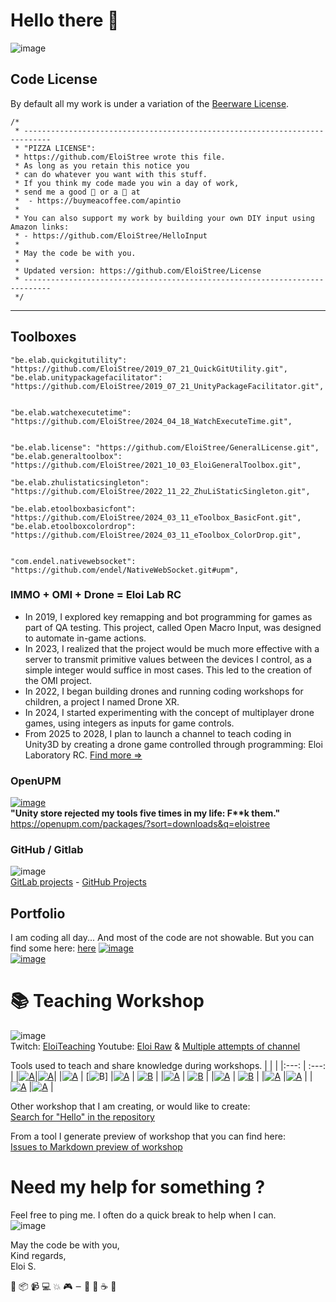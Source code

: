 




#  Hello there 👋

![image](https://user-images.githubusercontent.com/20149493/120363687-b80fd000-c30c-11eb-8b1f-848e74e308ec.png)  




## Code License

By default all my work is under a variation of the [Beerware License](https://en.wikipedia.org/wiki/Beerware).
```
/*
 * ----------------------------------------------------------------------------
 * "PIZZA LICENSE":
 * https://github.com/EloiStree wrote this file.
 * As long as you retain this notice you
 * can do whatever you want with this stuff.
 * If you think my code made you win a day of work,
 * send me a good 🍺 or a 🍕 at
 *  - https://buymeacoffee.com/apintio
 * 
 * You can also support my work by building your own DIY input using Amazon links:
 * - https://github.com/EloiStree/HelloInput
 *
 * May the code be with you.
 *
 * Updated version: https://github.com/EloiStree/License
 * ----------------------------------------------------------------------------
 */
```


------------------------

## Toolboxes


```
"be.elab.quickgitutility": "https://github.com/EloiStree/2019_07_21_QuickGitUtility.git",
"be.elab.unitypackagefacilitator": "https://github.com/EloiStree/2019_07_21_UnityPackageFacilitator.git",


"be.elab.watchexecutetime": "https://github.com/EloiStree/2024_04_18_WatchExecuteTime.git",


"be.elab.license": "https://github.com/EloiStree/GeneralLicense.git",
"be.elab.generaltoolbox": "https://github.com/EloiStree/2021_10_03_EloiGeneralToolbox.git",

"be.elab.zhulistaticsingleton": "https://github.com/EloiStree/2022_11_22_ZhuLiStaticSingleton.git",

"be.elab.etoolboxbasicfont": "https://github.com/EloiStree/2024_03_11_eToolbox_BasicFont.git",
"be.elab.etoolboxcolordrop": "https://github.com/EloiStree/2024_03_11_eToolbox_ColorDrop.git",


"com.endel.nativewebsocket": "https://github.com/endel/NativeWebSocket.git#upm",

```


### IMMO + OMI + Drone = Eloi Lab RC

- In 2019, I explored key remapping and bot programming for games as part of QA testing. This project, called Open Macro Input, was designed to automate in-game actions.  
- In 2023, I realized that the project would be much more effective with a server to transmit primitive values between the devices I control, as a simple integer would suffice in most cases. This led to the creation of the OMI project.  
- In 2022, I began building drones and running coding workshops for children, a project I named Drone XR.  
- In 2024, I started experimenting with the concept of multiplayer drone games, using integers as inputs for game controls.  
- From 2025 to 2028, I plan to launch a channel to teach coding in Unity3D by creating a drone game controlled through programming: Eloi Laboratory RC.
[Find more =>](https://github.com/EloiStree?tab=repositories&q=elabrc&type=&language=&sort=)

### OpenUPM

[![image](https://github.com/EloiStree/EloiStree/assets/20149493/46b0b943-51cc-4bb4-84d0-34972e4694af)](https://openupm.com/packages/?sort=downloads&q=eloistree)  
__"Unity store rejected my tools five times in my life: F**k them."__  
https://openupm.com/packages/?sort=downloads&q=eloistree    


### GitHub / Gitlab

![image](https://github.com/EloiStree/EloiStree/assets/20149493/803546a3-893f-4ef4-8201-1db1dbc0bafe)  
[GitLab projects](https://gitlab.com/users/eloistree/projects) - [GitHub Projects](https://github.com/EloiStree?tab=repositories)   

## Portfolio

I am coding all day... And most of the code are not showable.
But you can find some here: [here](https://github.com/EloiStree/EloiStree/blob/master/Issues/ProjectsID.md)
[![image](https://github.com/EloiStree/EloiStree/assets/20149493/95ec2872-4dd8-4520-a5b3-84b3e0b320de)](https://github.com/EloiStree/EloiStree/blob/master/Issues/ProjectsID.md)  
[![image](https://github.com/EloiStree/EloiStree/assets/20149493/6b839c24-c03c-4868-961b-15314b75769b)](https://github.com/EloiStree/EloiStree/blob/master/Issues/ProjectsID.md)  



# 📚 Teaching Workshop  

![image](https://github.com/EloiStree/EloiStree/assets/20149493/167c0e68-82b8-4286-9142-2e982671a58c)  
Twitch: [EloiTeaching](https://www.twitch.tv/eloiteaching)   Youtube: [Eloi Raw](https://www.youtube.com/@eloistreeraw) & [Multiple attempts of channel](https://www.youtube.com/results?search_query=eloistree)  

Tools used to teach and share knowledge during workshops.
| |  |
|:---: | :---: |
|[![A](https://github-readme-stats.vercel.app/api/pin/?username=eloistree&repo=HelloSharpForUnity3D)](https://github.com/EloiStree/HelloSharpForUnity3D/issues?q=keyword%3A)|[![A](https://github-readme-stats.vercel.app/api/pin/?username=eloistree&repo=HelloUnityKeywordForJunior)](https://github.com/EloiStree/HelloUnityKeywordForJunior/issues?q=Keyword)|
|[![A](https://github-readme-stats.vercel.app/api/pin/?username=eloistree&repo=HelloWarcraftQAXR)](https://github.com/EloiStree/HelloWarcraftQAXR) | [![B](https://github-readme-stats.vercel.app/api/pin/?username=eloistree&repo=HelloCarRC)]
|[![A](https://github-readme-stats.vercel.app/api/pin/?username=eloistree&repo=HelloCarRC)](https://github.com/EloiStree/HelloUnity) | [![B](https://github-readme-stats.vercel.app/api/pin/?username=eloistree&repo=HelloRemoteFirework)](https://github.com/EloiStree/HelloRemoteFirework) |
|[![A](https://github-readme-stats.vercel.app/api/pin/?username=eloistree&repo=HelloVirtualReality)](https://github.com/EloiStree/HelloVirtualReality) | [![B](https://github-readme-stats.vercel.app/api/pin/?username=eloistree&repo=CodeAndQuestsEveryDay)](https://github.com/EloiStree/CodeAndQuestsEveryDay) |
|[![A](https://github-readme-stats.vercel.app/api/pin/?username=eloistree&repo=HelloHololens)](https://github.com/EloiStree/HelloHololens) | [![B](https://github-readme-stats.vercel.app/api/pin/?username=eloistree&repo=HelloUnityForArtists)](https://github.com/EloiStree/HelloUnityForArtists) |
|[![A](https://github-readme-stats.vercel.app/api/pin/?username=eloistree&repo=HelloUnityPackage)](https://github.com/EloiStree/HelloUnityPackage) |[![A](https://github-readme-stats.vercel.app/api/pin/?username=eloistree&repo=HelloAndroidXR)](https://github.com/EloiStree/HelloAndroidXR) |
|[![A](https://github-readme-stats.vercel.app/api/pin/?username=eloistree&repo=HelloLynxR1)](https://github.com/EloiStree/HelloLynxR1) |[![A](https://github-readme-stats.vercel.app/api/pin/?username=eloistree&repo=HelloQuest3)](https://github.com/EloiStree/HelloQuest3) |

Other workshop that I am creating, or would like to create:  
[Search for "Hello" in the repository](https://github.com/EloiStree?tab=repositories&q=Hello&type=&language=&sort=)  

From a tool I generate preview of workshop that you can find here:  
[Issues to Markdown preview of workshop](https://github.com/EloiStree/EloiStree/tree/master/Issues)  


# Need my help for something ?    

Feel free to ping me. I often do a quick break to help when I can.  
![image](https://user-images.githubusercontent.com/20149493/120360275-dc69ad80-c308-11eb-8a17-d7be81d87f44.png)  

May the code be with you,   
Kind regards,  
Eloi S.


🧰 📦 📹 💻 💥 🎮 𑁒 🔨 🍻 ☕ 🧪

